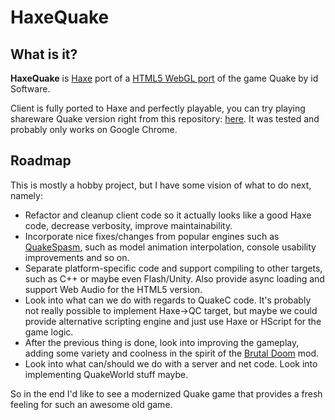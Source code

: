 # HaxeQuake

## What is it?

**HaxeQuake** is [Haxe](http://haxe.org/) port of a [HTML5 WebGL port](https://github.com/SiPlus/WebQuake) of the game Quake by id Software.

Client is fully ported to Haxe and perfectly playable, you can try playing shareware Quake version right from this repository: [here](http://nadako.github.io/HaxeQuake/Client/WebQuake.htm). It was tested and probably only works on Google Chrome.

## Roadmap

This is mostly a hobby project, but I have some vision of what to do next, namely:

 * Refactor and cleanup client code so it actually looks like a good Haxe code, decrease verbosity, improve maintainability.
 * Incorporate nice fixes/changes from popular engines such as [QuakeSpasm](quakespasm.sourceforge.net), such as model animation interpolation, console usability improvements and so on.
 * Separate platform-specific code and support compiling to other targets, such as C++ or maybe even Flash/Unity. Also provide async loading and support Web Audio for the HTML5 version.
 * Look into what can we do with regards to QuakeC code. It's probably not really possible to implement Haxe->QC target, but maybe we could provide alternative scripting engine and just use Haxe or HScript for the game logic.
 * After the previous thing is done, look into improving the gameplay, adding some variety and coolness in the spirit of the [Brutal Doom](www.moddb.com/mods/brutal-doom) mod.
 * Look into what can/should we do with a server and net code. Look into implementing QuakeWorld stuff maybe.

So in the end I'd like to see a modernized Quake game that provides a fresh feeling for such an awesome old game.
